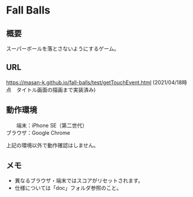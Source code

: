 # Fall Balls

## 概要
スーパーボールを落とさないようにするゲーム。

## URL
https://masan-k.github.io/fall-balls/test/getTouchEvent.html
(2021/04/18時点　タイトル画面の描画まで実装済み)

## 動作環境
　　端末：iPhone SE（第二世代）  
ブラウザ：Google Chrome  

上記の環境以外で動作確認はしません。

## メモ
- 異なるブラウザ・端末ではスコアがリセットされます。
- 仕様については「doc」フォルダ参照のこと。

